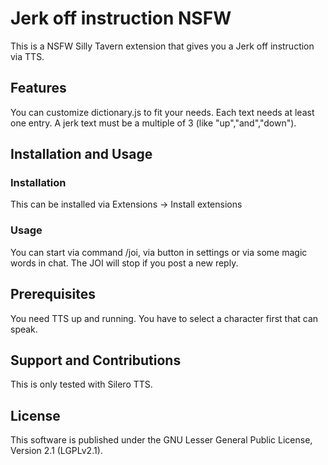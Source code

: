 # Jerk off instruction NSFW

This is a NSFW Silly Tavern extension that gives you a Jerk off instruction  via TTS.
## Features

You can customize dictionary.js to fit your needs. Each text needs at least one entry.
A jerk text must be a multiple of 3 (like "up","and","down").

## Installation and Usage

### Installation

This can be installed via Extensions -> Install extensions

### Usage

You can start via command /joi, via button in settings or via some magic words in chat.
The JOI will stop if you post a new reply.

## Prerequisites

You need TTS up and running. You have to select a character first that can speak.

## Support and Contributions

This is only tested with Silero TTS.

## License

This software is published under the GNU Lesser General Public License, Version 2.1 (LGPLv2.1).
